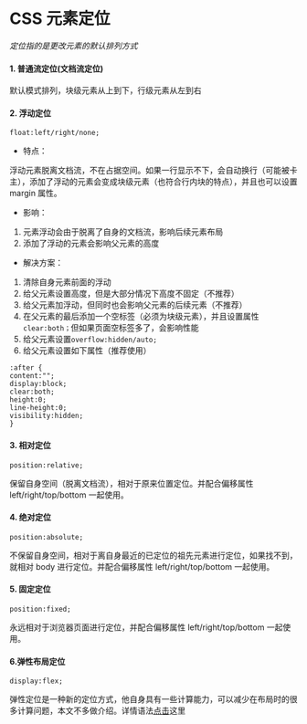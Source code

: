 # CSS 元素定位

_定位指的是更改元素的默认排列方式_

#### 1. 普通流定位(文档流定位)

默认模式排列，块级元素从上到下，行级元素从左到右

#### 2. 浮动定位

```
float:left/right/none;
```

- 特点：

浮动元素脱离文档流，不在占据空间。如果一行显示不下，会自动换行（可能被卡主），添加了浮动的元素会变成块级元素（也符合行内块的特点），并且也可以设置 margin 属性。

- 影响：

1. 元素浮动会由于脱离了自身的文档流，影响后续元素布局
2. 添加了浮动的元素会影响父元素的高度

- 解决方案：

1. 清除自身元素前面的浮动
2. 给父元素设置高度，但是大部分情况下高度不固定（不推荐）
3. 给父元素加浮动，但同时也会影响父元素的后续元素（不推荐）
4. 在父元素的最后添加一个空标签（必须为块级元素），并且设置属性`clear:both；`但如果页面空标签多了，会影响性能
5. 给父元素设置`overflow:hidden/auto;`
6. 给父元素设置如下属性（推荐使用）

```
:after {
content:"";
display:block;
clear:both;
height:0;
line-height:0;
visibility:hidden;
}
```

#### 3. 相对定位

```
position:relative;
```

保留自身空间（脱离文档流），相对于原来位置定位。并配合偏移属性 left/right/top/bottom 一起使用。

#### 4. 绝对定位

```
position:absolute;
```

不保留自身空间，相对于离自身最近的已定位的祖先元素进行定位，如果找不到，就相对 body 进行定位。并配合偏移属性 left/right/top/bottom 一起使用。

#### 5. 固定定位

```
position:fixed;
```

永远相对于浏览器页面进行定位，并配合偏移属性 left/right/top/bottom 一起使用。

#### 6.弹性布局定位

```
display:flex;
```

弹性定位是一种新的定位方式，他自身具有一些计算能力，可以减少在布局时的很多计算问题，本文不多做介绍。详情语法[点击](https://www.runoob.com/w3cnote/flex-grammar.html)这里
